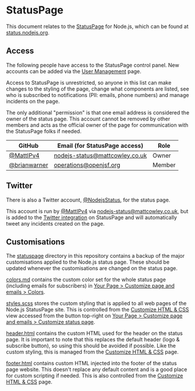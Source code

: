 # StatusPage

This document relates to the [StatusPage](https://www.statuspage.io/) for Node.js, which can be
found at [status.nodejs.org](https://status.nodejs.org).

## Access

The following people have access to the StatusPage control panel. New accounts can be added via the
[User Management](https://manage.statuspage.io/organizations/m3074zj4qnr9/team) page.

Access to StatusPage is unrestricted, so anyone in this list can make changes to the styling of
the page, change what components are listed, see who is subscribed to notifications (PII: emails,
phone numbers) and manage incidents on the page.

The only additional "permission" is that one email address is considered the owner of the
status page. This account cannot be removed by other members and acts as the official owner of the
page for communication with the StatusPage folks if needed.

| GitHub                                         | Email (for StatusPage access)  | Role   |
|------------------------------------------------|--------------------------------|--------|
| [@MattIPv4](https://github.com/MattIPv4)       | nodejs-status@mattcowley.co.uk | Owner  |
| [@brianwarner](https://github.com/brianwarner) | operations@openjsf.org         | Member |

## Twitter

There is also a Twitter account, [@NodejsStatus](https://twitter.com/NodejsStatus), for the
status page.

This account is run by [@MattIPv4](https://github.com/MattIPv4) via nodejs-status@mattcowley.co.uk,
but is added to the [Twitter integration](https://manage.statuspage.io/pages/rxy2rhgm8q1n/twitter)
on StatusPage and will automatically tweet any incidents created on the page.

## Customisations

The [statuspage](../statuspage) directory in this repository contains a backup of the major
customisations applied to the Node.js status page. These should be updated whenever the
customisations are changed on the status page.

[colors.md](../statuspage/colors.md) contains the custom color set for the whole status page
(including emails for subscribers) in
[Your Page > Customize page and emails > Colors](https://manage.statuspage.io/pages/rxy2rhgm8q1n/design#colors-container).

[styles.scss](../statuspage/styles.scss) stores the custom styling that is applied to all web pages
of the Node.js StatusPage site. This is controlled from the
[Customize HTML & CSS](https://manage.statuspage.io/pages/rxy2rhgm8q1n/full-customize) view
accessed from the button top-right on
[Your Page > Customize page and emails > Customize status page](https://manage.statuspage.io/pages/rxy2rhgm8q1n/design#design-container).

[header.html](../statuspage/header.html) contains the custom HTML used for the header on the
status page. It is important to note that this replaces the default header (logo & subscribe
button), so using this should be avoided if possible. Like the custom styling, this is managed from
the [Customize HTML & CSS](https://manage.statuspage.io/pages/rxy2rhgm8q1n/full-customize) page.

[footer.html](../statuspage/footer.html) contains custom HTML injected into the footer of the
status page website. This doesn't replace any default content and is a good place for custom
scripting if needed. This is also controlled from the
[Customize HTML & CSS](https://manage.statuspage.io/pages/rxy2rhgm8q1n/full-customize) page.
